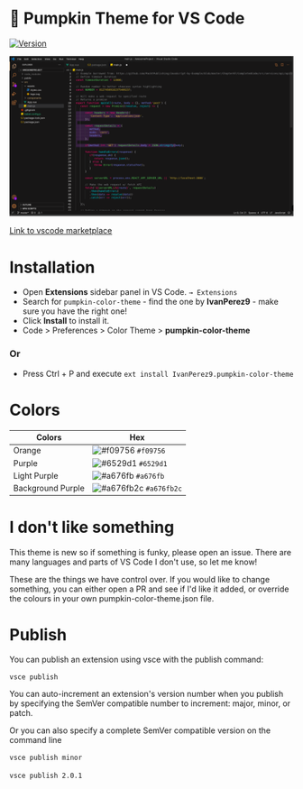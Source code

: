 # 🎃 Pumpkin Theme for VS Code

[![Version](https://vsmarketplacebadge.apphb.com/version/IvanPerez9.pumpkin-color-theme.svg)](https://marketplace.visualstudio.com/items?itemName=IvanPerez9.pumpkin-color-theme)

![Preview](https://raw.githubusercontent.com/IvanPerez9/pumpkin-theme-vscode/main/pumpkin-color-theme/themeImg.png)

[Link to vscode marketplace](https://marketplace.visualstudio.com/items?itemName=IvanPerez9.pumpkin-color-theme)


# Installation

- Open **Extensions** sidebar panel in VS Code. `→ Extensions`
- Search for `pumpkin-color-theme` - find the one by **IvanPerez9** - make sure you have the right one!
- Click **Install** to install it.
- Code > Preferences > Color Theme > **pumpkin-color-theme**

### Or

- Press Ctrl + P and execute `ext install IvanPerez9.pumpkin-color-theme`


# Colors

| Colors      |  Hex                                                                       |
| ---------- | ------------------------------------------------------------------------- |
| Orange     | ![#f09756](https://via.placeholder.com/15/f09756/000000?text=+) `#f09756` |
| Purple     | ![#6529d1](https://via.placeholder.com/15/6529d1/000000?text=+) `#6529d1` |
| Light Purple  | ![#a676fb](https://via.placeholder.com/15/a676fb/000000?text=+) `#a676fb` |
| Background Purple | ![#a676fb2c](https://via.placeholder.com/15/a676fb2c/000000?text=+) `#a676fb2c` |

# I don't like something

This theme is new so if something is funky, please open an issue. There are many languages and parts of VS Code I don't use, so let me know!

These are the things we have control over. If you would like to change something, you can either open a PR and see if I'd like it added, or override the colours in your own pumpkin-color-theme.json file.

# Publish

You can publish an extension using vsce with the publish command:

```
vsce publish
```

You can auto-increment an extension's version number when you publish by specifying the SemVer compatible number to increment: major, minor, or patch.

Or you can also specify a complete SemVer compatible version on the command line

```
vsce publish minor

vsce publish 2.0.1
```